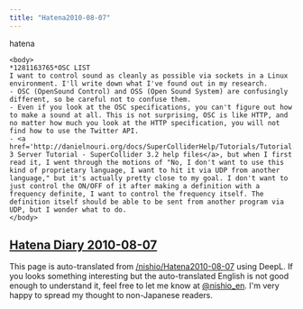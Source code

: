 ```yaml
---
title: "Hatena2010-08-07"
---
```


hatena

```
<body>
*1281163765*OSC LIST
I want to control sound as cleanly as possible via sockets in a Linux environment. I'll write down what I've found out in my research.
- OSC (OpenSound Control) and OSS (Open Sound System) are confusingly different, so be careful not to confuse them.
- Even if you look at the OSC specifications, you can't figure out how to make a sound at all. This is not surprising, OSC is like HTTP, and no matter how much you look at the HTTP specification, you will not find how to use the Twitter API.
- <a href='http://danielnouri.org/docs/SuperColliderHelp/Tutorials/Tutorial.html'>SuperCollider 3 Server Tutorial - SuperCollider 3.2 help files</a>, but when I first read it, I went through the motions of "No, I don't want to use this kind of proprietary language, I want to hit it via UDP from another language," but it's actually pretty close to my goal. I don't want to just control the ON/OFF of it after making a definition with a frequency definite, I want to control the frequency itself. The definition itself should be able to be sent from another program via UDP, but I wonder what to do.
</body>
```


[Hatena Diary 2010-08-07](https://nishiohirokazu.hatenadiary.org/archive/2010/08/07)
---
This page is auto-translated from [/nishio/Hatena2010-08-07](https://scrapbox.io/nishio/Hatena2010-08-07) using DeepL. If you looks something interesting but the auto-translated English is not good enough to understand it, feel free to let me know at [@nishio_en](https://twitter.com/nishio_en). I'm very happy to spread my thought to non-Japanese readers.